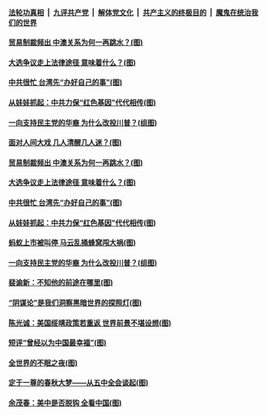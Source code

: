 ####  [法轮功真相](../../../../basic/blob/master/README.md?t=11070102) &nbsp;|&nbsp; [九评共产党](../../../../9ping.md/blob/master/README.md?t=11070102) &nbsp;|&nbsp; [解体党文化](../../../../jtdwh.md/blob/master/README.md?t=11070102)  &nbsp;|&nbsp; [共产主义的终极目的](../../../../gczydzjmd.md/blob/master/README.md?t=11070102) &nbsp;|&nbsp; [魔鬼在统治我们的世界](../../../../mgztzwmdsj.md/blob/master/README.md?t=11070102) 


#### [贸易制裁频出 中澳关系为何一再跳水？(图)](../pages/p4/951613.md?t=11070102) 

#### [大选争议走上法律途径 意味着什么？(图)](../pages/p4/951618.md?t=11070102) 

#### [中共很忙 台湾先“办好自己的事”(图)](../pages/p4/951614.md?t=11070102) 

#### [从娃娃抓起：中共力保“红色基因”代代相传(图)](../pages/p4/951590.md?t=11070102) 

#### [一向支持民主党的华裔 为什么改投川普？(组图)](../pages/p4/951591.md?t=11070102) 


#### [面对人间大戏 几人清醒几人迷？(图)](../pages/p4/951700.md?t=11070102) 





#### [贸易制裁频出 中澳关系为何一再跳水？(图)](../pages/p4/951613.md?t=11070102) 

#### [大选争议走上法律途径 意味着什么？(图)](../pages/p4/951618.md?t=11070102) 

#### [中共很忙 台湾先“办好自己的事”(图)](../pages/p4/951614.md?t=11070102) 

#### [从娃娃抓起：中共力保“红色基因”代代相传(图)](../pages/p4/951590.md?t=11070102) 

#### [蚂蚁上市被叫停 马云乱捅蜂窝闯大祸(图)](../pages/p4/951616.md?t=11070102) 

#### [一向支持民主党的华裔 为什么改投川普？(组图)](../pages/p4/951591.md?t=11070102) 

#### [裴谕新：不知他的前途在哪里(图)](../pages/p4/951520.md?t=11070102) 

#### [“阴谋论”是我们洞察黑暗世界的探照灯(图)](../pages/p4/951519.md?t=11070102) 

#### [陈光诚：美国绥靖政策若重返 世界前景不堪设想(图)](../pages/p4/951518.md?t=11070102) 

#### [短评“曾经以为中国最幸福”(图)](../pages/p4/951517.md?t=11070102) 

#### [全世界的不眠之夜(图)](../pages/p4/951516.md?t=11070102) 

#### [定于一尊的春秋大梦——从五中全会谈起(图)](../pages/p4/951510.md?t=11070102) 


#### [余茂春：美中是否脱钩 全看中国(图)](../pages/p4/951380.md?t=11070102) 

